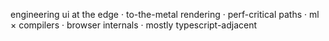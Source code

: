 engineering ui at the edge · to-the-metal rendering · perf-critical paths · ml × compilers · browser internals · mostly typescript-adjacent
